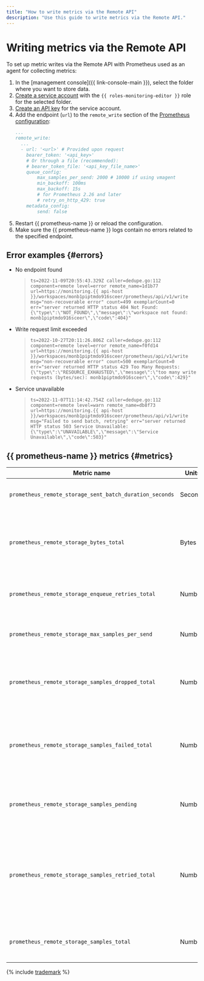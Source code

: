 ```yaml
---
title: "How to write metrics via the Remote API"
description: "Use this guide to write metrics via the Remote API."
---
```


# Writing metrics via the Remote API

To set up metric writes via the Remote API with Prometheus used as an agent for collecting metrics:

1. In the [management console]({{ link-console-main }}), select the folder where you want to store data.
1. [Create a service account](../../../../iam/operations/sa/create.md) with the `{{ roles-monitoring-editor }}` role for the selected folder.
1. [Create an API key](../../../../iam/operations/api-key/create.md) for the service account.
1. Add the endpoint (`url`) to the `remote_write` section of the [Prometheus configuration](https://prometheus.io/docs/prometheus/latest/configuration/configuration/#remote_write):
   ```yaml
   ...
   remote_write:
     ...
     - url: '<url>' # Provided upon request
       bearer_token: '<api_key>'
       # Or through a file (recommended):
       # bearer_token_file: '<api_key_file_name>'
       queue_config:
           max_samples_per_send: 2000 # 10000 if using vmagent
           min_backoff: 100ms
           max_backoff: 15s
           # for Prometheus 2.26 and later
           # retry_on_http_429: true
       metadata_config:
           send: false
   ```
1. Restart {{ prometheus-name }} or reload the configuration.
1. Make sure the {{ prometheus-name }} logs contain no errors related to the specified endpoint.

## Error examples {#errors}

* No endpoint found
   > ```ts=2022-11-09T20:55:43.329Z caller=dedupe.go:112 component=remote level=error remote_name=1d1b77 url=https://monitoring.{{ api-host }}/workspaces/monb1piptmdo916sceer/prometheus/api/v1/write msg="non-recoverable error" count=499 exemplarCount=0 err="server returned HTTP status 404 Not Found: {\"type\":\"NOT_FOUND\",\"message\":\"workspace not found: monb1piptmdo916sceer\",\"code\":404}"```
* Write request limit exceeded
   > ```ts=2022-10-27T20:11:26.806Z caller=dedupe.go:112 component=remote level=error remote_name=f0fd14 url=https://monitoring.{{ api-host }}/workspaces/monb1piptmdo916sceer/prometheus/api/v1/write msg="non-recoverable error" count=500 exemplarCount=0 err="server returned HTTP status 429 Too Many Requests: {\"type\":\"RESOURCE_EXHAUSTED\",\"message\":\"too many write requests (bytes/sec): monb1piptmdo916sceer\",\"code\":429}"```
* Service unavailable
   > ```ts=2022-11-07T11:14:42.754Z caller=dedupe.go:112 component=remote level=warn remote_name=db8f73 url=https://monitoring.{{ api-host }}/workspaces/monb1piptmdo916sceer/prometheus/api/v1/write msg="Failed to send batch, retrying" err="server returned HTTP status 503 Service Unavailable: {\"type\":\"UNAVAILABLE\",\"message\":\"Service Unavailable\",\"code\":503}"```

## {{ prometheus-name }} metrics {#metrics}

| Metric name | Units | Explanations |
|----|----|----|
| `prometheus_remote_storage_sent_batch_duration_seconds` | Seconds | Write request execution time histogram. |
| `prometheus_remote_storage_bytes_total` | Bytes | Total number of bytes of data (not metadata) sent to remote storage after compression. |
| `prometheus_remote_storage_enqueue_retries_total` | Number | Total number of failed sample enqueue retries. |
| `prometheus_remote_storage_max_samples_per_send` | Number | Maximum number of samples sent per write request. |
| `prometheus_remote_storage_samples_dropped_total` | Number | Total number of samples read from the WAL but not sent to remote storage. |
| `prometheus_remote_storage_samples_failed_total` | Number | Total number of samples that failed to be sent to remote storage due to non-recoverable errors. |
| `prometheus_remote_storage_samples_pending` | Number | Number of pending samples to be sent to remote storage. |
| `prometheus_remote_storage_samples_retried_total` | Number | Total number of samples that failed to be sent to remote storage with their sending retried afterwards as the error was recoverable. |
| `prometheus_remote_storage_samples_total` | Number | Total number of samples sent to remote storage. |

{% include [trademark](../../../../_includes/monitoring/trademark.md) %}

